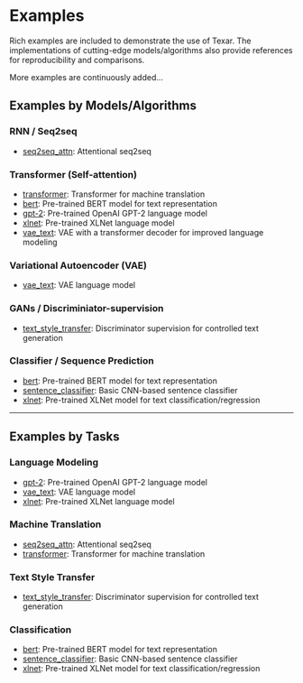 # Examples #

Rich examples are included to demonstrate the use of Texar. The implementations of cutting-edge models/algorithms also provide references for reproducibility and comparisons. 

More examples are continuously added...

## Examples by Models/Algorithms ##

### RNN / Seq2seq ###

* [seq2seq_attn](./seq2seq_attn): Attentional seq2seq

### Transformer (Self-attention) ###

* [transformer](./transformer): Transformer for machine translation
* [bert](./bert): Pre-trained BERT model for text representation
* [gpt-2](./gpt-2): Pre-trained OpenAI GPT-2 language model
* [xlnet](./xlnet): Pre-trained XLNet language model
* [vae_text](./vae_text): VAE with a transformer decoder for improved language modeling 

### Variational Autoencoder (VAE) ###

* [vae_text](./vae_text): VAE language model

### GANs / Discriminiator-supervision ###

* [text_style_transfer](./text_style_transfer): Discriminator supervision for controlled text generation

### Classifier / Sequence Prediction ###

* [bert](./bert): Pre-trained BERT model for text representation
* [sentence_classifier](./sentence_classifier): Basic CNN-based sentence classifier
* [xlnet](./xlnet): Pre-trained XLNet model for text classification/regression

---

## Examples by Tasks

### Language Modeling ###

* [gpt-2](./gpt-2): Pre-trained OpenAI GPT-2 language model
* [vae_text](./vae_text): VAE language model
* [xlnet](./xlnet): Pre-trained XLNet language model

### Machine Translation ###

* [seq2seq_attn](./seq2seq_attn): Attentional seq2seq
* [transformer](./transformer): Transformer for machine translation

### Text Style Transfer ###

* [text_style_transfer](./text_style_transfer): Discriminator supervision for controlled text generation

### Classification ###

* [bert](./bert): Pre-trained BERT model for text representation
* [sentence_classifier](./sentence_classifier): Basic CNN-based sentence classifier
* [xlnet](./xlnet): Pre-trained XLNet model for text classification/regression

